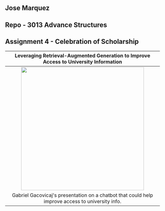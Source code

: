## Jose Marquez 
## Repo - 3013 Advance Structures

## Assignment 4 - Celebration of Scholarship


| Leveraging Retrieval-Augmented Generation to Improve Access to University Information |
|:-------------------------------------------------------------------------------------:|
|                       <img src = "./A04.jpg" width = 400>                             |
| Gabriel Gacovicaj's presentation on a chatbot that could help improve access to university info. |



